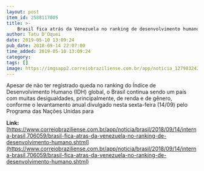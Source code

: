 ```yaml
---
layout: post
item_id: 2588117005
title: >-
    Brasil fica atrás da Venezuela no ranking de desenvolvimento humano
author: Tatu D'Oquei
date: 2019-05-10 13:09:24
pub_date: 2018-09-14 22:07:00
time_added: 2019-05-10 13:09:24
category: 
tags: []
image: https://imgsapp2.correiobraziliense.com.br/app/noticia_127983242361/2018/09/14/706059/20180914190657782932e.jpg
---
```


Apesar de não ter registrado queda no ranking do Índice de Desenvolvimento Humano (IDH) global, o Brasil continua sendo um país com muitas desigualdades, principalmente, de renda e de gênero, conforme o levantamento anual divulgado nesta sexta-feira (14/09) pelo Programa das Nações Unidas para

**Link:** [https://www.correiobraziliense.com.br/app/noticia/brasil/2018/09/14/interna-brasil,706059/brasil-fica-atras-da-venezuela-no-ranking-de-desenvolvimento-humano.shtml](https://www.correiobraziliense.com.br/app/noticia/brasil/2018/09/14/interna-brasil,706059/brasil-fica-atras-da-venezuela-no-ranking-de-desenvolvimento-humano.shtml)

